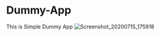 # Dummy-App
This is Simple Dummy App
![Screenshot_20200715_175918](https://user-images.githubusercontent.com/62168123/87875434-c6077b80-c9ee-11ea-9119-91f86e0d42aa.png)
